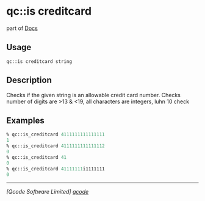qc::is creditcard
==============

part of [Docs](../index.md)

Usage
-----
`qc::is creditcard string`

Description
-----------
Checks if the given string is an allowable credit card number.
Checks number of digits are >13 & <19, all characters are integers, luhn 10 check

Examples
--------
```tcl
% qc::is_creditcard 4111111111111111
1
% qc::is_creditcard 4111111111111112
0
% qc::is_creditcard 41
0
% qc::is_creditcard 41111111i1111111
0
```

----------------------------------
*[Qcode Software Limited] [qcode]*

[qcode]: http://www.qcode.co.uk "Qcode Software"